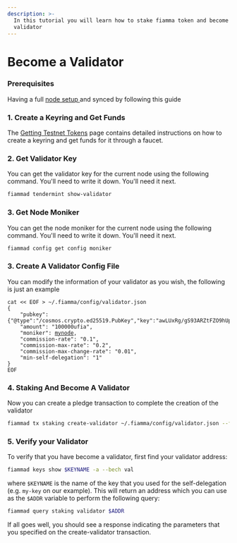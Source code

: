 ```yaml
---
description: >-
  In this tutorial you will learn how to stake fiamma token and become a fiamma
  validator
---
```


# Become a Validator

### Prerequisites[​](https://docs.babylonchain.io/docs/user-guides/btc-staking-testnet/become-validator#prerequisites) <a href="#prerequisites" id="prerequisites"></a>

Having a full [node setup ](set-up-a-node.md)and synced by following this guide

### 1. Create a Keyring and Get Funds <a href="#id-1-create-a-keyring-and-get-funds" id="id-1-create-a-keyring-and-get-funds"></a>

The [Getting Testnet Tokens](getting-testnet-tokens.md) page contains detailed instructions on how to create a keyring and get funds for it through a faucet.

### 2. Get Validator Key <a href="#id-1-create-a-keyring-and-get-funds" id="id-1-create-a-keyring-and-get-funds"></a>

You can get the validator key for the current node using the following command. You'll need to write it down. You'll need it next.

```bash
fiammad tendermint show-validator
```

### 3. Get Node Moniker <a href="#id-1-create-a-keyring-and-get-funds" id="id-1-create-a-keyring-and-get-funds"></a>

You can get the node moniker for the current node using the following command. You'll need to write it down. You'll need it next.

```bash
fiammad config get config moniker
```

### 3. Create A Validator Config File <a href="#id-1-create-a-keyring-and-get-funds" id="id-1-create-a-keyring-and-get-funds"></a>

You can modify the information of your validator as you wish, the following is just an example

<pre class="language-bash"><code class="lang-bash">cat &#x3C;&#x3C; EOF > ~/.fiamma/config/validator.json
{
	"pubkey": {"@type":"/cosmos.crypto.ed25519.PubKey","key":"awLUxRg/gS93ARZtFZO9hUpPOsAgh+sco1wxSymQW44="},
	"amount": "100000ufia",
	"moniker": <a data-footnote-ref href="#user-content-fn-1">mynode</a>,
	"commission-rate": "0.1",
	"commission-max-rate": "0.2",
	"commission-max-change-rate": "0.01",
	"min-self-delegation": "1"
}
EOF
</code></pre>

### 4. Staking And Become A Validator <a href="#id-1-create-a-keyring-and-get-funds" id="id-1-create-a-keyring-and-get-funds"></a>

Now you can create a pledge transaction to complete the creation of the validator

```bash
fiammad tx staking create-validator ~/.fiamma/config/validator.json --from $KEYNAME --chain-id fiamma-testnet-1 --node "https://testnet-rpc.fiammachain.io/ --fees 2000ufia"
```

### 5. Verify your Validator <a href="#id-5-verify-your-validator" id="id-5-verify-your-validator"></a>

To verify that you have become a validator, first find your validator address:

```bash
fiammad keys show $KEYNAME -a --bech val
```

where `$KEYNAME` is the name of the key that you used for the self-delegation (e.g. `my-key` on our example). This will return an address which you can use as the `$ADDR` variable to perform the following query:

```bash
fiammad query staking validator $ADDR
```

If all goes well, you should see a response indicating the parameters that you specified on the create-validator transaction.

[^1]: moniker
